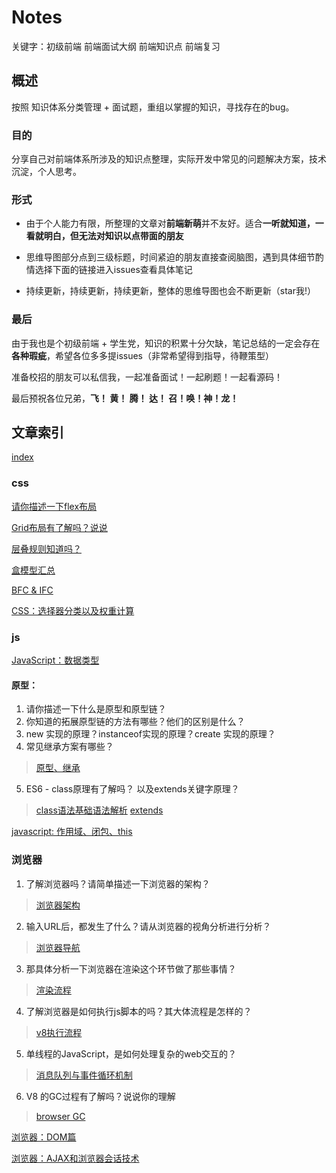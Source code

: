 # Notes

关键字：初级前端 前端面试大纲 前端知识点 前端复习

## 概述

按照 知识体系分类管理 + 面试题，重组以掌握的知识，寻找存在的bug。

### 目的

分享自己对前端体系所涉及的知识点整理，实际开发中常见的问题解决方案，技术沉淀，个人思考。

### 形式

- 由于个人能力有限，所整理的文章对**前端新萌**并不友好。适合**一听就知道，一看就明白，但无法对知识以点带面的朋友**

- 思维导图部分点到三级标题，时间紧迫的朋友直接查阅脑图，遇到具体细节酌情选择下面的链接进入issues查看具体笔记

- 持续更新，持续更新，持续更新，整体的思维导图也会不断更新（star我!）

### 最后

由于我也是个初级前端 + 学生党，知识的积累十分欠缺，笔记总结的一定会存在**各种瑕疵**，希望各位多多提issues（非常希望得到指导，待鞭策型）

准备校招的朋友可以私信我，一起准备面试！一起刷题！一起看源码！

最后预祝各位兄弟，**飞！ 黄！ 腾！ 达！ 召！唤！神！龙！**

## 文章索引

[index](https://raw.githubusercontent.com/sup-fiveyear/Notes/master/images/indexnew.png)

### css

[请你描述一下flex布局](https://github.com/sup-fiveyear/Notes/issues/19)

[Grid布局有了解吗？说说](https://github.com/sup-fiveyear/Notes/issues/22)

[层叠规则知道吗？](https://github.com/sup-fiveyear/Notes/issues/23)

[盒模型汇总](https://github.com/sup-fiveyear/Notes/issues/4)

[BFC & IFC](https://github.com/sup-fiveyear/Notes/issues/5)

[CSS：选择器分类以及权重计算](https://github.com/sup-fiveyear/Notes/issues/14)


### js


[JavaScript：数据类型](https://github.com/sup-fiveyear/Notes/issues/2)

#### 原型：
1. 请你描述一下什么是原型和原型链？
2. 你知道的拓展原型链的方法有哪些？他们的区别是什么？
3. new 实现的原理？instanceof实现的原理？create 实现的原理？
4. 常见继承方案有哪些？

> [原型、继承](https://github.com/sup-fiveyear/Notes/issues/3)
5. ES6 - class原理有了解吗？ 以及extends关键字原理？

> [class语法基础语法解析](https://github.com/sup-fiveyear/Notes/issues/18)    [extends](https://github.com/sup-fiveyear/Notes/issues/20)


[javascript: 作用域、闭包、this](https://github.com/sup-fiveyear/Notes/issues/6)

### 浏览器

1. 了解浏览器吗？请简单描述一下浏览器的架构？
> [浏览器架构](https://github.com/sup-fiveyear/Notes/issues/15)

2. 输入URL后，都发生了什么？请从浏览器的视角分析进行分析？ 
> [浏览器导航](https://github.com/sup-fiveyear/Notes/issues/16)

3. 那具体分析一下浏览器在渲染这个环节做了那些事情？
> [渲染流程](https://github.com/sup-fiveyear/Notes/issues/7)

4. 了解浏览器是如何执行js脚本的吗？其大体流程是怎样的？
> [v8执行流程](https://github.com/sup-fiveyear/Notes/issues/13)

5. 单线程的JavaScript，是如何处理复杂的web交互的？
> [消息队列与事件循环机制](https://github.com/sup-fiveyear/Notes/issues/12)

6. V8 的GC过程有了解吗？说说你的理解 
> [browser GC](https://github.com/sup-fiveyear/Notes/issues/9)



[浏览器：DOM篇](https://github.com/sup-fiveyear/Notes/issues/8)

[浏览器：AJAX和浏览器会话技术](https://github.com/sup-fiveyear/Notes/issues/11)
